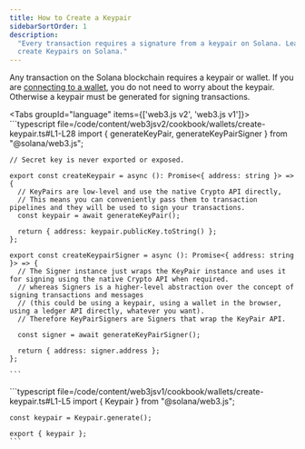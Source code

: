 ```yaml
---
title: How to Create a Keypair
sidebarSortOrder: 1
description:
  "Every transaction requires a signature from a keypair on Solana. Learn how to
  create Keypairs on Solana."
---
```


Any transaction on the Solana blockchain requires a keypair or wallet. If you
are [connecting to a wallet](/content/cookbook/wallets/connect-wallet-react),
you do not need to worry about the keypair. Otherwise a keypair must be
generated for signing transactions.

<Tabs groupId="language" items={['web3.js v2', 'web3.js v1']}>
<Tab value="web3.js v2"> ```typescript
file=/code/content/web3jsv2/cookbook/wallets/create-keypair.ts#L1-L28 import {
generateKeyPair, generateKeyPairSigner } from "@solana/web3.js";

    // Secret key is never exported or exposed.

    export const createKeypair = async (): Promise<{ address: string }> => {
      // KeyPairs are low-level and use the native Crypto API directly,
      // This means you can conveniently pass them to transaction pipelines and they will be used to sign your transactions.
      const keypair = await generateKeyPair();

      return { address: keypair.publicKey.toString() };
    };

    export const createKeypairSigner = async (): Promise<{ address: string }> => {
      // The Signer instance just wraps the KeyPair instance and uses it for signing using the native Crypto API when required.
      // whereas Signers is a higher-level abstraction over the concept of signing transactions and messages
      // (this could be using a keypair, using a wallet in the browser, using a ledger API directly, whatever you want).
      // Therefore KeyPairSigners are Signers that wrap the KeyPair API.

      const signer = await generateKeyPairSigner();

      return { address: signer.address };
    };

    ```

  </Tab>

  <Tab value="web3.js v1">
    ```typescript file=/code/content/web3jsv1/cookbook/wallets/create-keypair.ts#L1-L5
    import { Keypair } from "@solana/web3.js";

    const keypair = Keypair.generate();

    export { keypair };
    ```

  </Tab>
</Tabs>
